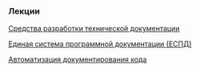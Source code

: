 ### Лекции

[Средства разработки технической документации](/content/SupportAndtesting_of_software_modules/Documentation.md)

[Единая система программной документации (ЕСПД)](/content/SupportAndtesting_of_software_modules/ESPD.md)

[Автоматизация документирования кода](/content/SupportAndtesting_of_software_modules/AutoDocumentation.md)
